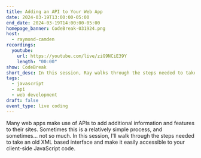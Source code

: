 ```yaml
---
title: Adding an API to Your Web App
date: 2024-03-19T13:00:00-05:00
end_date: 2024-03-19T14:00:00-05:00
homepage_banner: CodeBreak-031924.png
host:
  - raymond-camden
recordings:
  youtube:
    url: https://youtube.com/live/ziG9NCiE39Y
    length: "00:00"
show: CodeBreak
short_desc: In this session, Ray walks through the steps needed to take an old XML based interface and make it easily accessible to your client-side JavaScript code.
tags:
  - javascript
  - api
  - web development
draft: false
event_type: live coding
---
```


Many web apps make use of APIs to add additional information and features to their sites. Sometimes this is a relatively simple process, and sometimes... not so much. In this session, I'll walk through the steps needed to take an old XML based interface and make it easily accessible to your client-side JavaScript code.